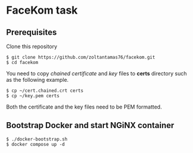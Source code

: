 # FaceKom task

## Prerequisites
Clone this repository
```
$ git clone https://github.com/zoltantamas76/facekom.git
$ cd facekom
```

You need to copy *chained certificate* and *key* files to **certs** directory such as the following example.
```
$ cp ~/cert.chained.crt certs
$ cp ~/key.pem certs
```
Both the certificate and the key files need to be PEM formatted.

## Bootstrap Docker and start NGiNX container
```
$ ./docker-bootstrap.sh
$ docker compose up -d
```
